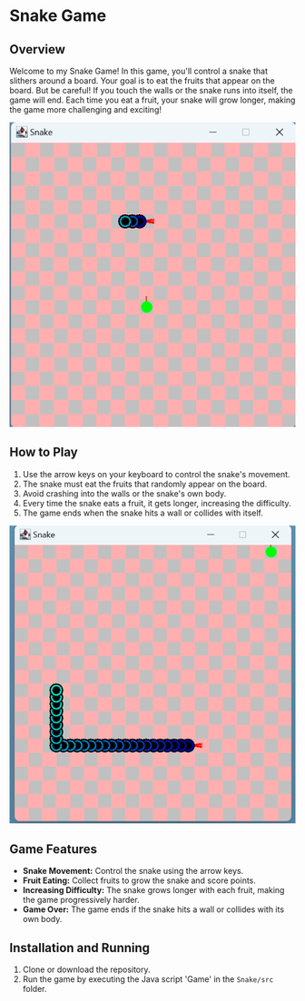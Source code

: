# Snake Game

## Overview

Welcome to my Snake Game! In this game, you'll control a snake that slithers around a board. Your goal is to eat the fruits that appear on the board. But be careful! If you touch the walls or the snake runs into itself, the game will end. Each time you eat a fruit, your snake will grow longer, making the game more challenging and exciting!

![Title Screen](pic/Snake_1.png)

## How to Play

1. Use the arrow keys on your keyboard to control the snake's movement.
2. The snake must eat the fruits that randomly appear on the board.
3. Avoid crashing into the walls or the snake's own body.
4. Every time the snake eats a fruit, it gets longer, increasing the difficulty.
5. The game ends when the snake hits a wall or collides with itself.

![Gameplay Example](pic/Snake_2.png)

## Game Features

- **Snake Movement:** Control the snake using the arrow keys.
- **Fruit Eating:** Collect fruits to grow the snake and score points.
- **Increasing Difficulty:** The snake grows longer with each fruit, making the game progressively harder.
- **Game Over:** The game ends if the snake hits a wall or collides with its own body.



## Installation and Running

1. Clone or download the repository.
2. Run the game by executing the Java script 'Game'  in the `Snake/src` folder.
